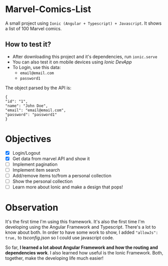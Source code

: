 # Marvel-Comics-List
A small project using `Ionic (Angular + Typescript) + Javascript`.
It shows a list of 100 Marvel comics.

## How to test it?
- After downloading this project and it's dependencies, run `ionic.serve`
- You can also test it on mobile devices using *Ionic DevApp*
- To Login, use this data:
  - `email@email.com`
  - `password1`

The object parsed by the API is:
```
{
"id": "1",
"name": "John Doe",
"email": "email@email.com",
"password": "password1"
}
```
# Objectives
- [x] Login/Logout
- [X] Get data from marvel API and show it
- [ ] Implement pagination
- [ ] Implement item search
- [ ] Add/remove items to/from a personal collection
- [ ] Show the personal collection
- [ ] Learn more about Ionic and make a design that pops!

# Observation
It's the first time I'm using this framework. It's also the first time I'm developing using the Angular Framework and Typescript.
There's a lot to know about both. In order to have some work to show, I added `"allowJs": true,` to *tsconfig.json* so I could use javascript code.

So far, **I learned a lot about Angular Framework and how the routing and dependencies work**. I also learned how useful is the Ionic Framework. Both, together, make the developing life much easier!

